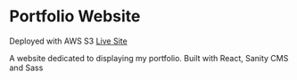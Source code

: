 # Portfolio Website
Deployed with AWS S3 [Live Site](http://ryan-porper.s3-website-us-east-1.amazonaws.com/)

A website dedicated to displaying my portfolio. Built with React, Sanity CMS and Sass
